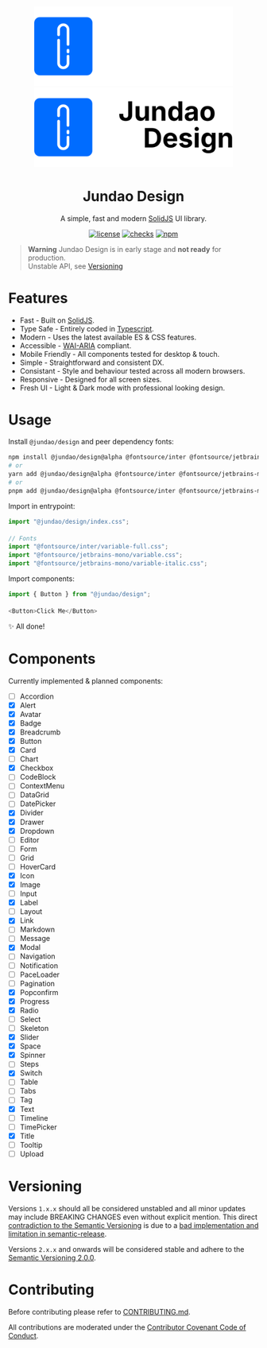 <div align="center">
  <a href="https://design.jundao.app/#gh-dark-mode-only" target="_blank"><img width="400" src="https://github.com/jundaoapp/design/blob/main/.storybook/banner-light.svg?raw=true" alt="Jundao Design banner"></a>
  <a href="https://design.jundao.app/#gh-light-mode-only" target="_blank"><img width="400" src="https://github.com/jundaoapp/design/blob/main/.storybook/banner-dark.svg?raw=true" alt="Jundao Design banner"></a>
</div>

<h1 align="center">Jundao Design</h1>

<div align="center">

A simple, fast and modern [SolidJS](https://www.solidjs.com) UI library.

[![license](https://img.shields.io/badge/license-MIT-1890ff.svg)](https://github.com/jundaoapp/design/blob/main/LICENSE)
[![checks](https://img.shields.io/github/checks-status/jundaoapp/design/main)](https://github.com/jundaoapp/design/actions)
[![npm](https://img.shields.io/npm/v/@jundao/design)](https://www.npmjs.com/package/@jundao/design)

</div>

> **Warning** 
> Jundao Design is in early stage and **not ready** for production.<br/>
> Unstable API, see [Versioning](#versioning)

# Features
* Fast - Built on [SolidJS](https://www.solidjs.com).
* Type Safe - Entirely coded in [Typescript](https://www.typescriptlang.org/).
* Modern - Uses the latest available ES & CSS features.
* Accessible - [WAI-ARIA](https://www.w3.org/WAI/standards-guidelines/aria/) compliant.
* Mobile Friendly - All components tested for desktop & touch.
* Simple - Straightforward and consistent DX.
* Consistant - Style and behaviour tested across all modern browsers.
* Responsive - Designed for all screen sizes.
* Fresh UI - Light & Dark mode with professional looking design.

# Usage
Install `@jundao/design` and peer dependency fonts:
```bash
npm install @jundao/design@alpha @fontsource/inter @fontsource/jetbrains-mono
# or
yarn add @jundao/design@alpha @fontsource/inter @fontsource/jetbrains-mono
# or
pnpm add @jundao/design@alpha @fontsource/inter @fontsource/jetbrains-mono
```

Import in entrypoint:
```ts
import "@jundao/design/index.css";

// Fonts
import "@fontsource/inter/variable-full.css";
import "@fontsource/jetbrains-mono/variable.css";
import "@fontsource/jetbrains-mono/variable-italic.css";
```

Import components:
```ts
import { Button } from "@jundao/design";

<Button>Click Me</Button>
```
:sparkles: All done!

# Components
Currently implemented & planned components:
- [ ] Accordion
- [x] Alert
- [x] Avatar
- [x] Badge
- [x] Breadcrumb
- [x] Button
- [x] Card
- [ ] Chart
- [x] Checkbox
- [ ] CodeBlock
- [ ] ContextMenu
- [ ] DataGrid
- [ ] DatePicker
- [x] Divider
- [x] Drawer
- [x] Dropdown
- [ ] Editor
- [ ] Form
- [ ] Grid
- [ ] HoverCard
- [x] Icon
- [x] Image
- [ ] Input
- [x] Label
- [ ] Layout
- [x] Link
- [ ] Markdown
- [ ] Message
- [x] Modal
- [ ] Navigation
- [ ] Notification
- [ ] PaceLoader
- [ ] Pagination
- [x] Popconfirm
- [x] Progress
- [x] Radio
- [ ] Select
- [ ] Skeleton
- [x] Slider
- [x] Space
- [x] Spinner
- [ ] Steps
- [x] Switch
- [ ] Table
- [ ] Tabs
- [ ] Tag
- [x] Text
- [ ] Timeline
- [ ] TimePicker
- [x] Title
- [ ] Tooltip
- [ ] Upload

# Versioning
Versions `1.x.x` should all be considered unstabled and all minor updates may include BREAKING CHANGES even without explicit mention.
This direct [contradiction to the Semantic Versioning](https://semver.org/spec/v2.0.0.html#spec-item-4) is due to a [bad implementation and limitation in semantic-release](https://github.com/semantic-release/semantic-release/issues/1507#issuecomment-605079708).

Versions `2.x.x` and onwards will be considered stable and adhere to the [Semantic Versioning 2.0.0](https://semver.org/spec/v2.0.0.html).

# Contributing
Before contributing please refer to [CONTRIBUTING.md](./CONTRIBUTING.md).

All contributions are moderated under the [Contributor Covenant Code of Conduct](./CODE_OF_CONDUCT.md).